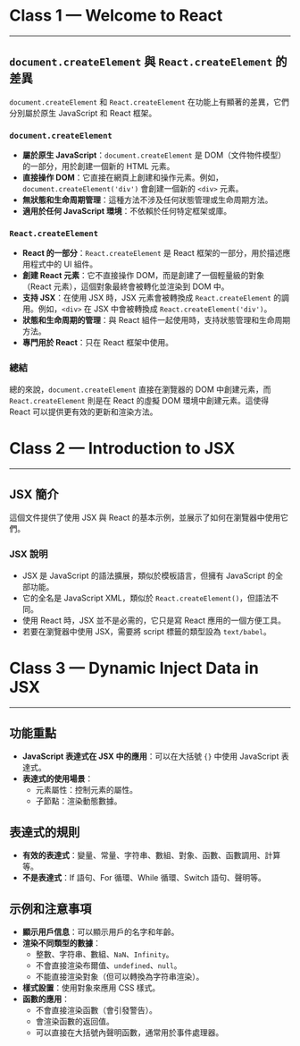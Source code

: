 # Class 1 — Welcome to React
- - -
## `document.createElement` 與 `React.createElement` 的差異

`document.createElement` 和 `React.createElement` 在功能上有顯著的差異，它們分別屬於原生 JavaScript 和 React 框架。

### `document.createElement`

- **屬於原生 JavaScript**：`document.createElement` 是 DOM（文件物件模型）的一部分，用於創建一個新的 HTML 元素。
- **直接操作 DOM**：它直接在網頁上創建和操作元素。例如，`document.createElement('div')` 會創建一個新的 `<div>` 元素。
- **無狀態和生命周期管理**：這種方法不涉及任何狀態管理或生命周期方法。
- **適用於任何 JavaScript 環境**：不依賴於任何特定框架或庫。

### `React.createElement`

- **React 的一部分**：`React.createElement` 是 React 框架的一部分，用於描述應用程式中的 UI 組件。
- **創建 React 元素**：它不直接操作 DOM，而是創建了一個輕量級的對象（React 元素），這個對象最終會被轉化並渲染到 DOM 中。
- **支持 JSX**：在使用 JSX 時，JSX 元素會被轉換成 `React.createElement` 的調用。例如，`<div>` 在 JSX 中會被轉換成 `React.createElement('div')`。
- **狀態和生命周期的管理**：與 React 組件一起使用時，支持狀態管理和生命周期方法。
- **專門用於 React**：只在 React 框架中使用。

### 總結

總的來說，`document.createElement` 直接在瀏覽器的 DOM 中創建元素，而 `React.createElement` 則是在 React 的虛擬 DOM 環境中創建元素。這使得 React 可以提供更有效的更新和渲染方法。

# Class 2 — Introduction to JSX
- - -
## JSX 簡介

這個文件提供了使用 JSX 與 React 的基本示例，並展示了如何在瀏覽器中使用它們。

### JSX 說明

- JSX 是 JavaScript 的語法擴展，類似於模板語言，但擁有 JavaScript 的全部功能。
- 它的全名是 JavaScript XML，類似於 `React.createElement()`，但語法不同。
- 使用 React 時，JSX 並不是必需的，它只是寫 React 應用的一個方便工具。
- 若要在瀏覽器中使用 JSX，需要將 script 標籤的類型設為 `text/babel`。

# Class 3 — Dynamic Inject Data in JSX
- - -

## 功能重點
- **JavaScript 表達式在 JSX 中的應用**：可以在大括號 `{}` 中使用 JavaScript 表達式。
- **表達式的使用場景**：
    - 元素屬性：控制元素的屬性。
    - 子節點：渲染動態數據。

## 表達式的規則
- **有效的表達式**：變量、常量、字符串、數組、對象、函數、函數調用、計算等。
- **不是表達式**：If 語句、For 循環、While 循環、Switch 語句、聲明等。

## 示例和注意事項
- **顯示用戶信息**：可以顯示用戶的名字和年齡。
- **渲染不同類型的數據**：
    - 整數、字符串、數組、`NaN`、`Infinity`。
    - 不會直接渲染布爾值、`undefined`、`null`。
    - 不能直接渲染對象（但可以轉換為字符串渲染）。
- **樣式設置**：使用對象來應用 CSS 樣式。
- **函數的應用**：
    - 不會直接渲染函數（會引發警告）。
    - 會渲染函數的返回值。
    - 可以直接在大括號內聲明函數，通常用於事件處理器。
